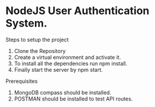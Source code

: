 
# NodeJS User Authentication System.

Steps to setup the project
1. Clone the Repository
2. Create a virtual environment and activate it.
3. To install all the dependencies run npm install.
4. Finally start the server by npm start.

Prerequisites
1. MongoDB compass should be installed.
2. POSTMAN should be installed to test API routes.


